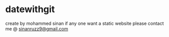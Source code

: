 # datewithgit
create by mohammed sinan
if any one want a static website please contact me @ sinanruzz9@gmail.com
